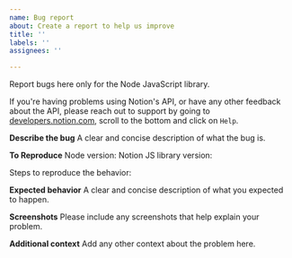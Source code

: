 ```yaml
---
name: Bug report
about: Create a report to help us improve
title: ''
labels: ''
assignees: ''

---
```


Report bugs here only for the Node JavaScript library.

If you're having problems using Notion's API, or have any other feedback about the API, please reach out to support by going to [developers.notion.com](https://developers.notion.com), scroll to the bottom and click on `Help`.

**Describe the bug**
A clear and concise description of what the bug is.

**To Reproduce**
Node version: 
Notion JS library version:

Steps to reproduce the behavior:

**Expected behavior**
A clear and concise description of what you expected to happen.

**Screenshots**
Please include any screenshots that help explain your problem.

**Additional context**
Add any other context about the problem here.
